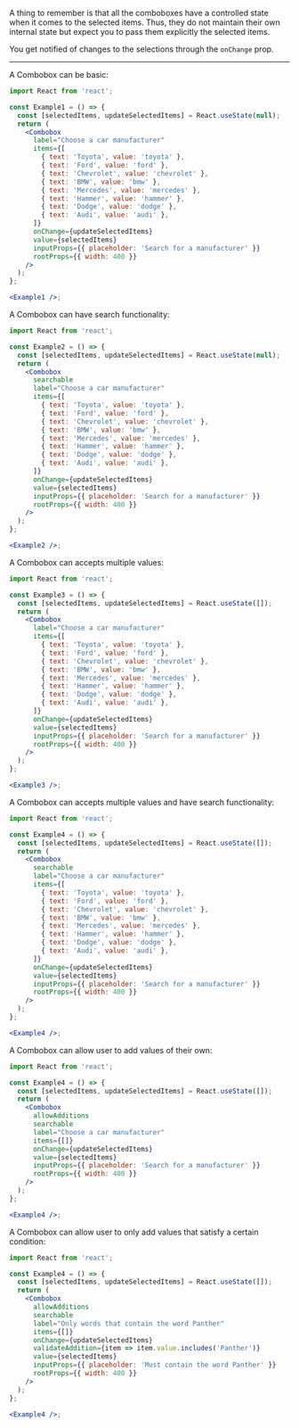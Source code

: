 A thing to remember is that all the comboboxes have a controlled state when
it comes to the selected items. Thus, they do not maintain their own internal state
but expect you to pass them explicitly the selected items.

You get notified of changes to the selections through the `onChange` prop.

---

A Combobox can be basic:

```jsx harmony
import React from 'react';

const Example1 = () => {
  const [selectedItems, updateSelectedItems] = React.useState(null);
  return (
    <Combobox
      label="Choose a car manufacturer"
      items={[
        { text: 'Toyota', value: 'toyota' },
        { text: 'Ford', value: 'ford' },
        { text: 'Chevrolet', value: 'chevrolet' },
        { text: 'BMW', value: 'bmw' },
        { text: 'Mercedes', value: 'mercedes' },
        { text: 'Hammer', value: 'hammer' },
        { text: 'Dodge', value: 'dodge' },
        { text: 'Audi', value: 'audi' },
      ]}
      onChange={updateSelectedItems}
      value={selectedItems}
      inputProps={{ placeholder: 'Search for a manufacturer' }}
      rootProps={{ width: 400 }}
    />
  );
};

<Example1 />;
```

A Combobox can have search functionality:

```jsx harmony
import React from 'react';

const Example2 = () => {
  const [selectedItems, updateSelectedItems] = React.useState(null);
  return (
    <Combobox
      searchable
      label="Choose a car manufacturer"
      items={[
        { text: 'Toyota', value: 'toyota' },
        { text: 'Ford', value: 'ford' },
        { text: 'Chevrolet', value: 'chevrolet' },
        { text: 'BMW', value: 'bmw' },
        { text: 'Mercedes', value: 'mercedes' },
        { text: 'Hammer', value: 'hammer' },
        { text: 'Dodge', value: 'dodge' },
        { text: 'Audi', value: 'audi' },
      ]}
      onChange={updateSelectedItems}
      value={selectedItems}
      inputProps={{ placeholder: 'Search for a manufacturer' }}
      rootProps={{ width: 400 }}
    />
  );
};

<Example2 />;
```

A Combobox can accepts multiple values:

```jsx harmony
import React from 'react';

const Example3 = () => {
  const [selectedItems, updateSelectedItems] = React.useState([]);
  return (
    <Combobox
      label="Choose a car manufacturer"
      items={[
        { text: 'Toyota', value: 'toyota' },
        { text: 'Ford', value: 'ford' },
        { text: 'Chevrolet', value: 'chevrolet' },
        { text: 'BMW', value: 'bmw' },
        { text: 'Mercedes', value: 'mercedes' },
        { text: 'Hammer', value: 'hammer' },
        { text: 'Dodge', value: 'dodge' },
        { text: 'Audi', value: 'audi' },
      ]}
      onChange={updateSelectedItems}
      value={selectedItems}
      inputProps={{ placeholder: 'Search for a manufacturer' }}
      rootProps={{ width: 400 }}
    />
  );
};

<Example3 />;
```

A Combobox can accepts multiple values and have search functionality:

```jsx harmony
import React from 'react';

const Example4 = () => {
  const [selectedItems, updateSelectedItems] = React.useState([]);
  return (
    <Combobox
      searchable
      label="Choose a car manufacturer"
      items={[
        { text: 'Toyota', value: 'toyota' },
        { text: 'Ford', value: 'ford' },
        { text: 'Chevrolet', value: 'chevrolet' },
        { text: 'BMW', value: 'bmw' },
        { text: 'Mercedes', value: 'mercedes' },
        { text: 'Hammer', value: 'hammer' },
        { text: 'Dodge', value: 'dodge' },
        { text: 'Audi', value: 'audi' },
      ]}
      onChange={updateSelectedItems}
      value={selectedItems}
      inputProps={{ placeholder: 'Search for a manufacturer' }}
      rootProps={{ width: 400 }}
    />
  );
};

<Example4 />;
```

A Combobox can allow user to add values of their own:

```jsx harmony
import React from 'react';

const Example4 = () => {
  const [selectedItems, updateSelectedItems] = React.useState([]);
  return (
    <Combobox
      allowAdditions
      searchable
      label="Choose a car manufacturer"
      items={[]}
      onChange={updateSelectedItems}
      value={selectedItems}
      inputProps={{ placeholder: 'Search for a manufacturer' }}
      rootProps={{ width: 400 }}
    />
  );
};

<Example4 />;
```

A Combobox can allow user to only add values that satisfy a certain condition:

```jsx harmony
import React from 'react';

const Example4 = () => {
  const [selectedItems, updateSelectedItems] = React.useState([]);
  return (
    <Combobox
      allowAdditions
      searchable
      label="Only words that contain the word Panther"
      items={[]}
      onChange={updateSelectedItems}
      validateAddition={item => item.value.includes('Panther')}
      value={selectedItems}
      inputProps={{ placeholder: 'Must contain the word Panther' }}
      rootProps={{ width: 400 }}
    />
  );
};

<Example4 />;
```
